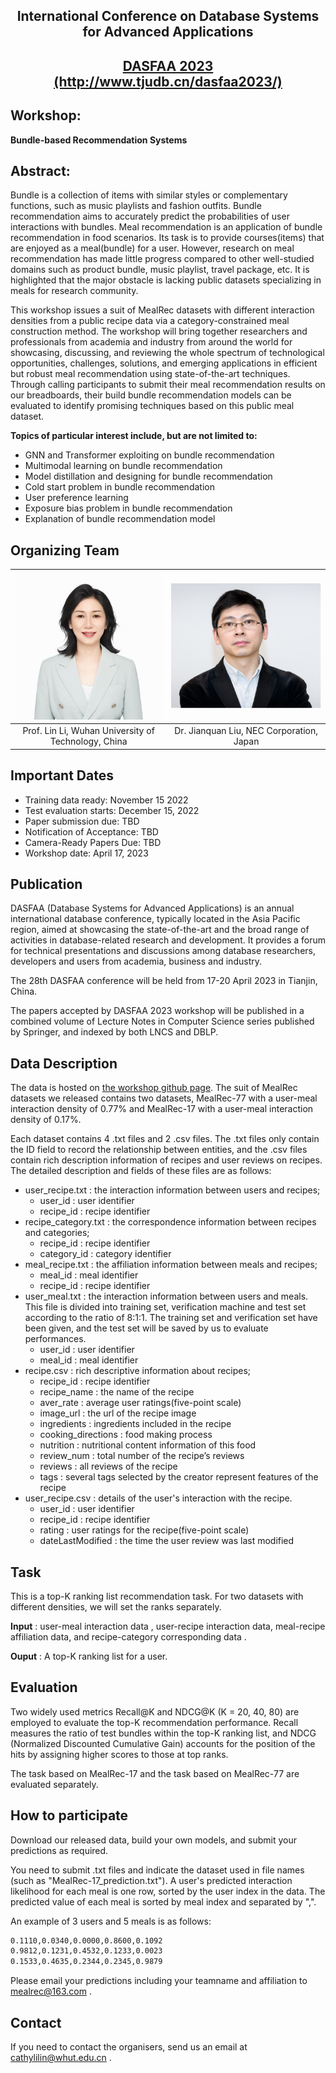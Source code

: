 
 <div align='center' > 
  <h2> International Conference on Database Systems for Advanced Applications </h2>
 </div>

 <div align='center' style = "vertical-align:middle"> 
  <h2> <a href="http://www.tjudb.cn/dasfaa2023/"> DASFAA 2023 </a><a href="http://www.tjudb.cn/dasfaa2023/">(http://www.tjudb.cn/dasfaa2023/)</a> </h2>
 </div>

## Workshop:
**Bundle-based Recommendation Systems**


## Abstract:

Bundle is a collection of items with similar styles or complementary functions, such as music playlists and fashion outfits. Bundle recommendation aims to accurately predict the probabilities of user interactions with bundles. Meal recommendation is an application of bundle recommendation in food scenarios. Its task is to provide courses(items) that are enjoyed as a meal(bundle) for a user. However, research on meal recommendation has made little progress compared to other well-studied domains such as product bundle, music playlist, travel package, etc. It is highlighted that the major obstacle is lacking public datasets specializing in meals for research community. 

This workshop issues a suit of MealRec datasets with different interaction densities from a public recipe data via a category-constrained meal construction method. The workshop will bring together researchers and professionals from academia and industry from around the world for showcasing, discussing, and reviewing the whole spectrum of technological opportunities, challenges, solutions, and emerging applications in efficient but robust meal recommendation using state-of-the-art techniques. Through calling participants to submit their meal recommendation results on our breadboards, their build bundle recommendation models can be evaluated to identify promising techniques based on this public meal dataset. 

**Topics of particular interest include, but are not limited to:**

* GNN and Transformer exploiting on bundle recommendation
* Multimodal learning on bundle recommendation
* Model distillation and designing for bundle recommendation
* Cold start problem in bundle recommendation 
* User preference learning
* Exposure bias problem in bundle recommendation
* Explanation of bundle recommendation model

## Organizing Team

| ![avatar](./picture/1.png) |![avatar](./picture/2.png) |
| :-: | :-:|
|  Prof. Lin Li, Wuhan University of Technology, China |Dr. Jianquan Liu, NEC Corporation, Japan |


## Important Dates

* Training data ready: November 15 2022
* Test evaluation starts: December 15, 2022
* Paper submission due: TBD
* Notification of Acceptance: TBD
* Camera-Ready Papers Due: TBD
* Workshop date: April 17, 2023


## Publication

DASFAA (Database Systems for Advanced Applications) is an annual international database conference, typically located in the Asia Pacific region, aimed at showcasing the state-of-the-art and the broad range of activities in database-related research and development. It provides a forum for technical presentations and discussions among database researchers, developers and users from academia, business and industry.

The 28th DASFAA conference will be held from 17-20 April 2023 in Tianjin, China.

The papers accepted by DASFAA 2023 workshop will be published in a combined volume of Lecture Notes in Computer Science series published by Springer, and indexed by both LNCS and DBLP.

## Data Description

The data is hosted on  [the workshop github page](https://markdown.com.cn). The suit of MealRec datasets we released contains two datasets, MealRec-77 with a user-meal interaction density of 0.77% and MealRec-17 with a user-meal interaction density of 0.17%.  

Each dataset contains 4 .txt files and 2 .csv files.  The .txt files only contain the ID field to record the relationship between entities, and the .csv files contain rich description information of recipes and user reviews on recipes. The detailed description and fields   of these files are as follows: 

- user_recipe.txt : the interaction information between users and recipes;
  - user_id : user  identifier
  - recipe_id : recipe  identifier
- recipe_category.txt : the correspondence information between recipes and categories;
  - recipe_id : recipe  identifier
  - category_id : category  identifier
- meal_recipe.txt : the affiliation information between meals and recipes;
  - meal_id : meal  identifier
  - recipe_id : recipe  identifier
- user_meal.txt : the interaction information between users and meals. This file is divided into training set, verification machine and test set according to the ratio of 8:1:1. The training set and verification set have been given, and the test set will be saved by us to evaluate performances. 
  - user_id : user  identifier
  - meal_id : meal  identifier
- recipe.csv :  rich descriptive information about recipes;
  - recipe_id : recipe  identifier
  - recipe_name : the name of the recipe 
  - aver_rate : average user ratings(five-point scale) 
  - image_url : the url of the recipe image
  - ingredients : ingredients included in the recipe 
  - cooking_directions : food making process
  - nutrition : nutritional content information of this food
  - review_num : total number of the recipe’s reviews
  - reviews : all reviews of the recipe
  - tags : several tags selected by the creator represent features of the recipe
- user_recipe.csv : details of the user's interaction with the recipe.
  - user_id : user identifier 
  - recipe_id : recipe identifier 
  - rating : user ratings for the recipe(five-point scale) 
  - dateLastModified : the time the user review was last modified 

## Task

This is a top-K ranking list recommendation task.  For two datasets with different densities, we will set the ranks separately.  

**Input** : user-meal interaction data , user-recipe interaction data, meal-recipe affiliation data, and recipe-category corresponding data .

**Ouput** : A top-K​ ranking list for a user. 

## Evaluation

Two widely used metrics Recall@K and NDCG@K (K = 20, 40, 80) are employed to evaluate the top-K recommendation performance.  Recall measures the ratio of test bundles within the top-K ranking list, and NDCG (Normalized Discounted Cumulative Gain) accounts for the position of the hits by assigning higher scores to those at top ranks. 

The task based on MealRec-17 and the task based on MealRec-77 are evaluated separately. 

## How to participate

Download our released data, build your own models, and submit your predictions as required. 

You need to submit .txt files and indicate the dataset used in file names (such as "MealRec-17_prediction.txt"). A user's predicted interaction likelihood for each meal is one row, sorted by the user index in the data.  The predicted value of each meal is sorted by meal index and separated by ",".  

An example of 3 users and 5 meals is as follows:

```txt
0.1110,0.0340,0.0000,0.8600,0.1092
0.9812,0.1231,0.4532,0.1233,0.0023
0.1533,0.4635,0.2344,0.2345,0.9879
```

Please email your predictions including your teamname and affiliation to mealrec@163.com .

## Contact

If you need to contact the organisers, send us an email at cathylilin@whut.edu.cn .

